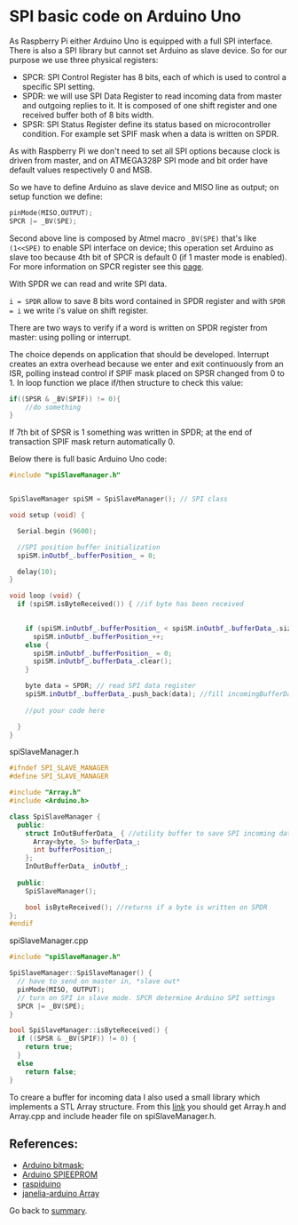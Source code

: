 # SPI basic code on Arduino Uno

As Raspberry Pi either Arduino Uno is equipped with a full SPI interface. There is also a SPI library but cannot set Arduino as slave device. So for our purpose we use three physical registers:
- SPCR: SPI Control Register has 8 bits, each of which is used to control a specific SPI setting. 
- SPDR: we will use SPI Data Register to read incoming data from master and outgoing replies to it. It is composed of one shift register and one received buffer both of 8 bits width.
- SPSR: SPI Status Register define its status based on microcontroller condition. For example set SPIF mask when a data is written on SPDR.

As with Raspberry Pi we don't need to set all SPI options because clock is driven from master, and on ATMEGA328P SPI mode and bit order have default values respectively 0 and MSB.

So we have to define Arduino as slave device and MISO line as output; on setup function we define:

```c++
pinMode(MISO,OUTPUT);
SPCR |= _BV(SPE);
```
Second above line is composed by Atmel macro  `_BV(SPE)` that's like `(1<<SPE)` to enable SPI interface on device; this operation set Arduino as slave too because 4th bit of SPCR is default 0 (if 1 master mode is enabled). For more information on SPCR register see this [page](https://www.arduino.cc/en/Tutorial/SPIEEPROM).

With SPDR we can read and write SPI data.

`i = SPDR` allow to save 8 bits word contained in SPDR register and with `SPDR = i` we write i's value on shift register.

There are two ways to verify if a word is written on SPDR register from master: using polling or interrupt.

The choice depends on application that should be developed. Interrupt creates an extra overhead because we enter and exit continuously from an ISR, polling instead control if SPIF mask placed on SPSR changed from 0 to 1. In loop function we place if/then structure to check this value:
```c++
if((SPSR & _BV(SPIF)) != 0){
	//do something
}
```
If 7th bit of SPSR is 1 something was written in SPDR; at the end of transaction SPIF mask return automatically 0.

Below there is full basic Arduino Uno code:
```c++
#include "spiSlaveManager.h"


SpiSlaveManager spiSM = SpiSlaveManager(); // SPI class

void setup (void) {

  Serial.begin (9600);

  //SPI position buffer initialization
  spiSM.inOutbf_.bufferPosition_ = 0;

  delay(10);
}

void loop (void) {
  if (spiSM.isByteReceived()) { //if byte has been received

    
    if (spiSM.inOutbf_.bufferPosition_ < spiSM.inOutbf_.bufferData_.size())
      spiSM.inOutbf_.bufferPosition_++;
    else {
      spiSM.inOutbf_.bufferPosition_ = 0;
      spiSM.inOutbf_.bufferData_.clear();
    }

    byte data = SPDR; // read SPI data register
    spiSM.inOutbf_.bufferData_.push_back(data); //fill incomingBufferData
    
    //put your code here

  }
}
```
spiSlaveManager.h

```c++
#ifndef SPI_SLAVE_MANAGER
#define SPI_SLAVE_MANAGER

#include "Array.h"
#include <Arduino.h>

class SpiSlaveManager {
  public:
    struct InOutBufferData_ { //utility buffer to save SPI incoming data
      Array<byte, 5> bufferData_;
      int bufferPosition_;
    };
    InOutBufferData_ inOutbf_;
    
  public:
    SpiSlaveManager();

    bool isByteReceived(); //returns if a byte is written on SPDR    
};
#endif
```
spiSlaveManager.cpp

```c++
#include "spiSlaveManager.h"

SpiSlaveManager::SpiSlaveManager() {
  // have to send on master in, *slave out*
  pinMode(MISO, OUTPUT);
  // turn on SPI in slave mode. SPCR determine Arduino SPI settings
  SPCR |= _BV(SPE);
}

bool SpiSlaveManager::isByteReceived() {
  if ((SPSR & _BV(SPIF)) != 0) {
    return true;
  }
  else
    return false;
}
```

To creare a buffer for incoming data I also used a small library which implements a STL Array structure. From this [link](https://github.com/janelia-arduino/Array) you should get Array.h and Array.cpp and include header file on spiSlaveManager.h. 


## References:
- [Arduino bitmask](https://www.arduino.cc/en/Tutorial/BitMask);
- [Arduino SPIEEPROM](https://www.arduino.cc/en/Tutorial/SPIEEPROM)
- [raspiduino](http://robotics.hobbizine.com/raspiduino.html)
- [janelia-arduino Array](https://github.com/janelia-arduino/Array)

Go back to [summary](../summary.md).
